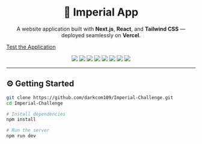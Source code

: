 <h1 align="center">🚀 Imperial App</h1>

<p align="center">
  A website application built with <strong>Next.js</strong>, <strong>React</strong>, and <strong>Tailwind CSS</strong> — deployed seamlessly on <strong>Vercel</strong>.
</p>

<a href="https://advanced-expense-tracker-imperial-2.vercel.app/">Test the Application</a>

<p align="center">
  <img src="https://img.shields.io/badge/-HTML5-E34F26?style=for-the-badge&logo=html5&logoColor=white" />
  <img src="https://img.shields.io/badge/-CSS3-1572B6?style=for-the-badge&logo=css3&logoColor=white" />
  <img src="https://img.shields.io/badge/-JavaScript-F7DF1E?style=for-the-badge&logo=javascript&logoColor=black" />
  <img src="https://img.shields.io/badge/-TypeScript-blue?style=for-the-badge&logo=typescript&logoColor=black" />
  <img src="https://img.shields.io/badge/-React-61DAFB?style=for-the-badge&logo=react&logoColor=white" />
  <img src="https://img.shields.io/badge/-Next.js-000000?style=for-the-badge&logo=nextdotjs&logoColor=white" />
  <img src="https://img.shields.io/badge/-Tailwind_CSS-38B2AC?style=for-the-badge&logo=tailwind-css&logoColor=white" />
  <img src="https://img.shields.io/badge/-Vercel-000000?style=for-the-badge&logo=vercel&logoColor=white" />
</p>

---

## ⚙️ Getting Started

```bash
git clone https://github.com/darkcom109/Imperial-Challenge.git
cd Imperial-Challenge

# Install dependencies
npm install

# Run the server
npm run dev
```




